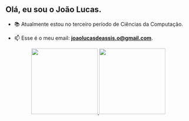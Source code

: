 
## Olá, eu sou o João Lucas.

- 📚 Atualmente estou no terceiro período de Ciências da Computação.

- 📫 Esse é o meu email: **joaolucasdeassis.o@gmail.com**.

<div align="center">
  <a href="https://github.com/JoaoLucasAssis">
  <img height="180em" src="https://github-readme-stats.vercel.app/api?username=JoaoLucasAssis&show_icons=true&theme=dark&include_all_commits=true&count_private=true"/>
  <img height="180em" src="https://github-readme-stats.vercel.app/api/top-langs/?username=JoaoLucasAssis&layout=compact&langs_count=7&theme=dark"/>
</div>
